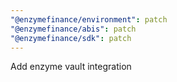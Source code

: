 ```yaml
---
"@enzymefinance/environment": patch
"@enzymefinance/abis": patch
"@enzymefinance/sdk": patch
---
```


Add enzyme vault integration
